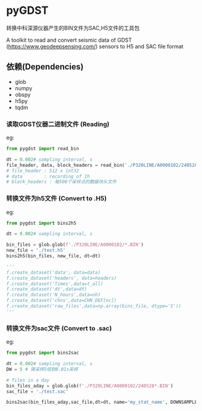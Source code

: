 # pyGDST

转换中科深源仪器产生的BIN文件为SAC,H5文件的工具包

A toolkit to read and convert seismic data of GDST (https://www.geodeepsensing.com/) sensors to H5 and SAC file format 

## 依赖(Dependencies)

* glob
* numpy
* obspy
* h5py
* tqdm

### 读取GDST仪器二进制文件 (Reading)

eg:
```python
from pygdst import read_bin

dt = 0.002# sampling interval, s
file_header, data, block_headers = read_bin('./P320LINE/A0000102/24052808.BIN', dt=dt*1000)
# file_header : 512 x int32
# data        : recording of 1h
# block_headers : 每500个采样点的数据块头文件
```


### 转换文件为h5文件 (Convert to .H5)

eg:
```python
from pygdst import bins2h5

dt = 0.002# sampling interval, s

bin_files = glob.glob(f'./P320LINE/A0000102/*.BIN')
new_file = './test.h5'
bins2h5(bin_files, new_file, dt=dt)

'''
f.create_dataset('data', data=data)
f.create_dataset('headers', data=headers)
f.create_dataset('Times',data=t_all)
f.create_dataset('dt',data=dt)
f.create_dataset('N_hours',data=nh)
f.create_dataset('chns',data=CHN_DEF[nc])
f.create_dataset('raw_files',data=np.array(bins_file, dtype='S'))
'''

```

### 转换文件为sac文件 (Convert to .sac)

eg:
```python
from pygdst import bins2sac

dt = 0.002# sampling interval, s
DW = 5 # 降采样5倍到0.01s采样

# files in a day
bin_files_aday = glob.glob(f'./P320LINE/A0000102/240528*.BIN')
sac_file = './test.sac'

bins2sac(bin_files_aday,sac_file,dt=dt, name='my_stat_name', DOWNSAMPLE_RATE=DW)

```